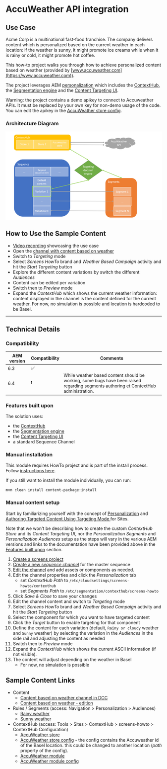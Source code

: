 AccuWeather API integration
================================

Use Case
--------
Acme Corp is a multinational fast-food franchise. The company delivers content which is personalized based on the current weather in each location: if the weather is sunny, it might promote ice creams while when it is rainy or cold, it might promote hot coffee.

This how-to project walks you through how to achieve personalized content based on weather (provided by [www.accuweather.com](https://www.accuweather.com)).

The project leverages AEM [personalization](https://helpx.adobe.com/experience-manager/6-4/sites/administering/using/personalization.html) which includes the [ContextHub](https://helpx.adobe.com/experience-manager/6-4/sites/administering/using/contexthub-config.html), the [Segmentation engine](https://helpx.adobe.com/experience-manager/6-4/sites/administering/using/segmentation.html) and the [Content Targeting UI](https://helpx.adobe.com/experience-manager/6-4/sites/authoring/using/content-targeting-touch.html).

Warning: the project contains a demo apikey to connect to Accuweather APIs. It must be replaced by your own key for non-demo usage of the code. You can edit the apikey in the [AccuWeather store config](http://localhost:4502/etc/cloudsettings/screens-howto/contexthub/accuweather.edit.html).

### Architecture Diagram

![AccuWeather AI integration Architecture Diagram](diagram.png)

How to Use the Sample Content
-----------------------------

- [Video recording](https://adobe.ly/2Jy9MZJ) showcasing the use case
- Open the [channel with content based on weather](http://localhost:4502/editor.html/content/screens/screens-howto/channels/data-trigger-accuweather/channel.edit.html)
- Switch to _Targeting_ mode
- Select _Screens HowTo_ brand and _Weather Based Campaign_ activity and hit the _Start Targeting_ button
- Explore the different content variations by switch the different _Audiences_
- Content can be edited per variation
- Switch then to _Preview_ mode
- Expand the _ContextHub_ which shows the current weather information: content displayed in the channel is the content defined for the current weather. For now, no simulation is possible and location is hardcoded to be Basel.

---

Technical Details
-----------------

### Compatibility

AEM version|Compatibility     |Comments
-----------|------------------|--------
6.3        |:white_check_mark:|
6.4        |:heavy_exclamation_mark:|While weather based content should be working, some bugs have been raised regarding segments authoring et ContextHub administration.

### Features built upon

The solution uses:
- the [ContextHub](https://helpx.adobe.com/experience-manager/6-4/sites/developing/using/contexthub.html)
- the [Segmentation engine](https://helpx.adobe.com/experience-manager/6-4/sites/administering/using/segmentation.html)
- the [Content Targeting UI](https://helpx.adobe.com/experience-manager/6-4/sites/authoring/using/ch-previewing.html#UIModuleFeatures)
- a standard Sequence Channel

### Manual installation

This module requires HowTo project and is part of the install process. Follow [instructions here](../../README.md).

If you still want to install the module individually, you can run:

```
mvn clean install content-package:install
```

### Manual content setup

Start by familiarizing yourself with the concept of [Personalization](https://helpx.adobe.com/experience-manager/6-4/sites/administering/user-guide.html?topic=/experience-manager/6-4/sites/administering/morehelp/personalization.ug.js) and [Authoring Targeted Content Using Targeting Mode
](https://helpx.adobe.com/experience-manager/6-4/sites/authoring/using/content-targeting-touch.html) for Sites.

Note that we won't be describing how to create the custom _ContextHub Store_ and its _Content Targeting UI_, nor the _Personalization Segments_ and _Personalization Audiences_ setup as the steps will vary in the various AEM versions and links to the documentation have been provided above in the [Features built upon](#features-built-upon) section.

1. [Create a screens project](https://helpx.adobe.com/experience-manager/6-4/sites/authoring/using/creating-a-screens-project.html)
0. [Create a new _sequence channel_](https://helpx.adobe.com/experience-manager/6-4/sites/authoring/using/managing-channels.html#CreatingaNewChannel) for the master sequence
0. [Edit the channel](https://helpx.adobe.com/experience-manager/6-4/sites/authoring/using/managing-channels.html#WorkingwithChannels) and add assets or components as needed.
0. Edit the channel properties and click the _Personalization_ tab
    - set _ContextHub Path_ to `/etc/cloudsettings/screens-howto/contexthub`
    - set _Segments Path_ to `/etc/segmentation/contexthub/screens-howto`
0. Click _Save & Close_ to save your changes
0. Edit the channel content and switch to _Targeting_ mode
0. Select _Screens HowTo_ brand and _Weather Based Campaign_ activity and hit the _Start Targeting_ button
0. Select the component for which you want to have targeted content
0. Click the _Target_ button to enable targeting for that component
0. Define the content for each variation (default, `Rainy or cloudy` weather and `Sunny` weather) by selecting the variation in the _Audiences_ in the side rail and adjusting the content as needed
0. Switch then to _Preview_ mode
0. Expand the _ContextHub_ which shows the current ASCII information (if not visible).
0. The content will adjust depending on the weather in Basel
    - For now, no simulation is possible

Sample Content Links
--------------------

+ Content
    + [Content based on weather channel in DCC](http://localhost:4502/screens.html/content/screens/screens-howto/channels/data-trigger-accuweather)
    + [Content based on weather - edition](http://localhost:4502/editor.html/content/screens/screens-howto/channels/data-trigger-accuweather/channel.edit.html)
+ Rules / Segments (access: Navigation > Personalization > Audiences)
    + [Rainy weather](http://localhost:4502/editor.html/etc/segmentation/contexthub/screens-howto/screens-howto-rainy.html)
    + [Sunny weather](http://localhost:4502/editor.html/etc/segmentation/contexthub/screens-howto/screens-howto-sunny.html)
+ ContextHub (access: Tools > Sites > ContextHub > screens-howto > ContextHub Configuration)
    + [AccuWeather store](http://localhost:4502/etc/cloudsettings/screens-howto/contexthub.html)
    + [AccuWeather store config](http://localhost:4502/etc/cloudsettings/screens-howto/contexthub/accuweather.edit.html) - the config contains the Accuweather id of the Basel location. this could be changed to another location (_path_ property of the config).
    + [AccuWeather module](http://localhost:4502/etc/cloudsettings/screens-howto/contexthub/ui.html)
    + [AccuWeather module config](http://localhost:4502/etc/cloudsettings/screens-howto/contexthub/ui/accuweather.edit.html)
